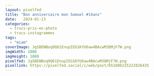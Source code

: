 ```yaml
---
layout: pixelfed
title: "Bon anniversaire mon Samuel #14ans"
date:   2024-01-13
categories: 
  - trucs-pris-en-photo
  - trucs-instagrammes
tags: 
  - "miam"
coverImage: JqSBEWBoq9Q61EnupIEG1KYU6aw4BAcwM3QMjF7W.png
imgWidth: 1080
imgHeight: 1080
pixelfed: JqSBEWBoq9Q61EnupIEG1KYU6aw4BAcwM3QMjF7W.png
pixellink: https://pixelfed.social/i/web/post/651886225222826435
---
```

